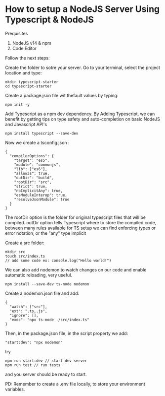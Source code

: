 # How to setup a NodeJS Server Using Typescript & NodeJS 

Prequisites

1. NodeJS v14 & npm
2. Code Editor

Follow the next steps:

Create the folder to sotre your server. Go to your terminal, select the project location and type:

    mkdir typescript-starter
    cd typescript-starter

Create a package.json file wit thefault values by typing:

    npm init -y
    
Add Typescript as a npm dev dependency. By Adding Typescript, we can benefit by getting tips on type safety and auto-completion on basic NodeJS and Javascript API's

    npm install typescript --save-dev

Now we create a tsconfig.json : 

    {
      "compilerOptions": {
        "target": "es5",                          
        "module": "commonjs",                    
        "lib": ["es6"],                     
        "allowJs": true,
        "outDir": "build",                          
        "rootDir": "src",
        "strict": true,         
        "noImplicitAny": true,
        "esModuleInterop": true,
        "resolveJsonModule": true
      }
    }
    
The rootDir option is the folder for original typescript files that will be compiled. outDir option tells Typescript where to store the compiled code, between many rules available for TS setup we can find enforcing types or error notation, or the "any" type implicit

Create a src folder:

    mkdir src
    touch src/index.ts
    // add some code ex: console.log("Hello world!")
    
We can also add nodemon to watch changes on our code and enable automatic reloading, very useful.


    npm install --save-dev ts-node nodemon
    
Create a nodemon.json file and add:

    {
      "watch": ["src"],
      "ext": ".ts,.js",
      "ignore": [],
      "exec": "npx ts-node ./src/index.ts"
    }

Then, in the package.json file, in the script property we add:

    "start:dev": "npx nodemon"
    
try
    
    npm run start:dev // start dev server
    npm run test // run tests

and you server should be ready to start. 
 
PD: Remember to create a .env file locally, to store your environment variables.
